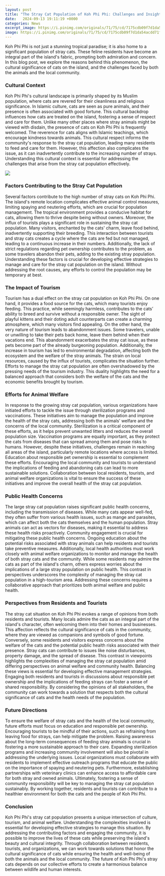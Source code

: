 ```yaml
---
layout: post
title: "The Stray Cat Population of Koh Phi Phi: Challenges and Insights"
date:   2024-09-13 19:11:19 +0000
categories: News
excerpt_image: https://i.pinimg.com/originals/71/75/cd/7175cdb09f7d1da54acdd71ff3d6a2ac.jpg
image: https://i.pinimg.com/originals/71/75/cd/7175cdb09f7d1da54acdd71ff3d6a2ac.jpg
---
```


Koh Phi Phi is not just a stunning tropical paradise; it is also home to a significant population of stray cats. These feline residents have become an integral part of the island's fabric, prompting both admiration and concern. In this blog post, we explore the reasons behind this phenomenon, the cultural significance of cats on the island, and the challenges faced by both the animals and the local community.
### Cultural Context
Koh Phi Phi's cultural landscape is primarily shaped by its Muslim population, where cats are revered for their cleanliness and religious significance. In Islamic culture, cats are seen as pure animals, and their presence is often associated with good fortune. This cultural backdrop influences how cats are treated on the island, fostering a sense of respect and care for them. Unlike many other places where stray animals might be viewed with disdain, the presence of cats on Koh Phi Phi is frequently welcomed. 
The reverence for cats aligns with Islamic teachings, which encourage kindness towards animals. This cultural respect informs the community's response to the stray cat population, leading many residents to feed and care for them. However, this affection also complicates the issue, as it can inadvertently contribute to the increasing number of strays. Understanding this cultural context is essential for addressing the challenges that arise from the stray cat population effectively.

![](https://i.pinimg.com/originals/71/75/cd/7175cdb09f7d1da54acdd71ff3d6a2ac.jpg)
### Factors Contributing to the Stray Cat Population
Several factors contribute to the high number of stray cats on Koh Phi Phi. The island's remote location complicates effective animal control measures, limiting spaying and neutering efforts, which are crucial for population management. The tropical environment provides a conducive habitat for cats, allowing them to thrive despite being without owners.
Moreover, the influx of tourists plays a significant role in sustaining the stray cat population. Many visitors, enchanted by the cats' charm, leave food behind, inadvertently supporting their breeding. This interaction between tourists and stray cats creates a cycle where the cats are fed but not managed, leading to a continuous increase in their numbers. Additionally, the lack of strict regulations regarding pet ownership contributes to the problem, as some travelers abandon their pets, adding to the existing stray population. 
Understanding these factors is crucial for developing effective strategies to manage and care for the stray cat population on the island. Without addressing the root causes, any efforts to control the population may be temporary at best.
### The Impact of Tourism
Tourism has a dual effect on the stray cat population on Koh Phi Phi. On one hand, it provides a food source for the cats, which many tourists enjoy feeding. This practice, while seemingly harmless, contributes to the cats’ ability to breed and survive without a responsible owner. The sight of playful kittens and their doting adult counterparts can create a charming atmosphere, which many visitors find appealing.
On the other hand, the very nature of tourism leads to abandonment issues. Some travelers, unable or unwilling to take their pets back home, leave them behind when their vacations end. This abandonment exacerbates the stray cat issue, as these pets become part of the already burgeoning population. Additionally, the increase in tourism has led to environmental degradation, affecting both the ecosystem and the welfare of the stray animals. 
The strain on local resources, caused by the influx of tourists, complicates the situation further. Efforts to manage the stray cat population are often overshadowed by the pressing needs of the tourism industry. This duality highlights the need for a balanced approach that considers both the welfare of the cats and the economic benefits brought by tourism.
### Efforts for Animal Welfare
In response to the growing stray cat population, various organizations have initiated efforts to tackle the issue through sterilization programs and vaccinations. These initiatives aim to manage the population and improve the health of the stray cats, addressing both the animals’ welfare and the concerns of the local community.
Sterilization is a critical component of these efforts, as it helps prevent unwanted litters and reduces the overall population size. Vaccination programs are equally important, as they protect the cats from diseases that can spread among them and pose risks to humans. However, despite these initiatives, challenges remain in reaching all areas of the island, particularly remote locations where access is limited.
Education about responsible pet ownership is essential to complement these efforts. Encouraging the local community and tourists to understand the implications of feeding and abandoning cats can lead to more sustainable solutions. Collaboration between local residents, tourists, and animal welfare organizations is vital to ensure the success of these initiatives and improve the overall health of the stray cat population.
### Public Health Concerns
The large stray cat population raises significant public health concerns, including the transmission of diseases. While many cats appear well-fed, they often suffer from various health issues, such as mange and parasites, which can affect both the cats themselves and the human population. Stray animals can act as vectors for diseases, making it essential to address these health risks proactively.
Community engagement is crucial for mitigating these public health concerns. Ongoing education about the potential risks associated with stray animals can help residents and tourists take preventive measures. Additionally, local health authorities must work closely with animal welfare organizations to monitor and manage the health of both stray cats and the community.
While some residents may admire the cats as part of the island's charm, others express worries about the implications of a large stray population on public health. This contrast in perspectives underscores the complexity of managing the stray cat population in a high-tourism area. Addressing these concerns requires a collaborative approach that prioritizes both animal welfare and public health.
### Perspectives from Residents and Tourists
The stray cat situation on Koh Phi Phi evokes a range of opinions from both residents and tourists. Many locals admire the cats as an integral part of the island's character, often welcoming them into their homes and businesses. This affection reflects the cultural significance of cats in the community, where they are viewed as companions and symbols of good fortune.
Conversely, some residents and visitors express concerns about the welfare of the cats and the potential public health risks associated with their presence. Stray cats can contribute to issues like noise disturbances, property damage, and the spread of disease. This contrast in viewpoints highlights the complexities of managing the stray cat population amid differing perspectives on animal welfare and community health.
Balancing these views is essential for developing effective management strategies. Engaging both residents and tourists in discussions about responsible pet ownership and the implications of feeding strays can foster a sense of shared responsibility. By considering the opinions of all stakeholders, the community can work towards a solution that respects both the cultural significance of cats and the health needs of the population.
### Future Directions
To ensure the welfare of stray cats and the health of the local community, future efforts must focus on education and responsible pet ownership. Encouraging tourists to be mindful of their actions, such as refraining from leaving food for strays, can help mitigate the problem. Raising awareness about the long-term consequences of feeding stray animals is crucial in fostering a more sustainable approach to their care.
Expanding sterilization programs and increasing community involvement will also be pivotal in addressing the underlying issues. Local organizations must collaborate with residents to implement effective outreach programs that educate the public on the importance of spaying and neutering pets. Furthermore, establishing partnerships with veterinary clinics can enhance access to affordable care for both stray and owned animals.
Ultimately, fostering a sense of community responsibility will be key to managing the stray cat population sustainably. By working together, residents and tourists can contribute to a healthier environment for both the cats and the people of Koh Phi Phi.
### Conclusion
Koh Phi Phi's stray cat population presents a unique intersection of culture, tourism, and animal welfare. Understanding the complexities involved is essential for developing effective strategies to manage this situation. By addressing the contributing factors and engaging the community, it is possible to improve the lives of these cats while preserving the island's beauty and cultural integrity. 
Through collaboration between residents, tourists, and organizations, we can work towards solutions that honor the cultural significance of cats while ensuring the health and well-being of both the animals and the local community. The future of Koh Phi Phi's stray cats depends on our collective efforts to create a harmonious balance between wildlife and human interests.